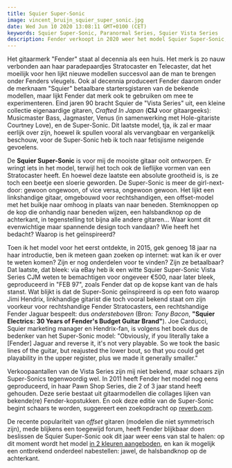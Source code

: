 ```yaml
---
title: Squier Super-Sonic
image: vincent_bruijn_squier_super_sonic.jpg
date: Wed Jun 10 2020 13:08:11 GMT+0100 (CET)
keywords: Squier Super-Sonic, Paranormal Series, Squier Vista Series
description: Fender verkoopt in 2020 weer het model Squier Super-Sonic, net als in 1998.
---
```


Het gitaarmerk "Fender" staat al decennia als een huis. Het merk is zo nauw verbonden aan haar paradepaardjes Stratocaster en Telecaster, dat het moeilijk voor hen lijkt nieuwe modellen succesvol aan de man te brengen onder Fenders vleugels. Ook al decennia produceert Fender daarom onder de merknaam "Squier" betaalbare startersgistaren van de bekende modellen, maar lijkt Fender dat merk ook te gebruiken om mee te experimenteren. Eind jaren 90 bracht Squier de "Vista Series" uit, een kleine collectie eigenaardige gitaren, _Crafted In Japan_ (**CIJ** voor gitaargeeks): Musicmaster Bass, Jagmaster, Venus (in samenwerking met Hole-gitariste Courtney Love), en de Super-Sonic. Dit laatste model, tja, ik zal er maar eerlijk over zijn, hoewel ik spullen vooral als vervangbaar en vergankelijk beschouw, voor de Super-Sonic heb ik toch naar fetisjisme neigende gevoelens.

De **Squier Super-Sonic** is voor mij de mooiste gitaar ooit ontworpen. Er wringt iets in het model, terwijl het toch ook de lieflijke vormen van een Stratocaster heeft. En hoewel deze laatste een absolute grootheid is, is ze toch een beetje een sloerie geworden. De Super-Sonic is meer de girl-next-door: gewoon ongewoon, of vice versa, ongewoon gewoon. Het lijkt een linkshandige gitaar, omgebouwd voor rechtshandigen, een offset-model met het buikje naar omhoog in plaats van naar beneden. Stemknoppen op de kop die onhandig naar beneden wijzen, een halsbandknop op de achterkant, in tegenstelling tot bijna alle andere gitaren... Waar komt dit evenwichtige maar spannende design toch vandaan? Wie heeft het bedacht? Waarop is het geïnspireerd?

Toen ik het model voor het eerst ontdekte, in 2015, gek genoeg 18 jaar na haar  introductie, ben ik meteen gaan zoeken op internet: wat kan ik er over te weten komen? Zijn er nog onderdelen voor te vinden? Zijn ze betaalbaar? Dat laatste, dat bleek: via eBay heb ik een witte Squier Super-Sonic Vista Series CJM weten te bemachtigen voor ongeveer €500, naar later bleek, geproduceerd in "FEB 97", zoals Fender dat op de kopse kant van de hals stanst.
Wat blijkt is dat de Super-Sonic geïnspireerd is op een foto waarop Jimi Hendrix, linkhandige gitarist die toch vooral bekend staat om zijn voorkeur voor rechtshandige Fender Stratocasters, een rechtshandige Fender Jaguar bespeelt: dus _ondersteboven_ (Bron: _Tony Bacon_,  **"Squier Electrics: 30 Years of Fender's Budget Guitar Brand"**). Joe Carducci, Squier marketing manager en Hendrix-fan, is volgens het boek dus de bedenker van het Super-Sonic model: "Obviously, if you literally take a \[Fender\] Jaguar and reverse it, it's not very playable. So we took the basic lines of the guitar, but reajusted the lower bout, so that you could get playability in the upper register, plus we made it generally smaller."

Verkoopaantallen van de Vista Series zijn mij niet bekend, maar schaars zijn Super-Sonics tegenwoordig wel. In 2011 heeft Fender het model nog eens geproduceerd, in haar Pawn Shop Series, die 2 of 3 jaar stand heeft gehouden. Deze serie bestaat uit gitaarmodellen die collages lijken van bekende(re) Fender-kopstukken. En ook deze editie van de Super-Sonic begint schaars te worden, suggereert een zoekopdracht op [reverb.com](https://reverb.com/marketplace?query=fender%20pawn%20shop%20super-sonic).

De recente populariteit van _offset_ gitaren (modelen die niet symmetrisch zijn), mede blijkens een toegewijd forum, heeft Fender blijkbaar doen beslissen de Squier Super-Sonic ook dit jaar weer eens van stal te halen: op dit moment wordt het model [in 2 kleuren aangeboden](https://shop.fender.com/en-NL/squier-electric-guitars/other/paranormal-super-sonic/0377015569.html), en kan ik mogelijk een ontbrekend onderdeel nabestellen: jawel, de halsbandknop op de achterkant.

